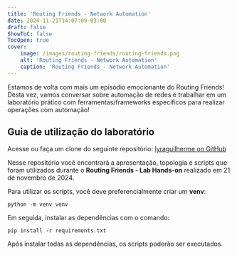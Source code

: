 ```yaml
---
title: 'Routing Friends - Network Automation'
date: 2024-11-21T14:07:09-03:00
draft: false
ShowToC: false
TocOpen: true
cover:
    image: /images/routing-friends/routing-friends.png
    alt: 'Routing Friends - Network Automation'
    caption: 'Routing Friends - Network Automation'
---
```


Estamos de volta com mais um episódio emocionante do Routing Friends! Desta vez, vamos conversar sobre automação de redes e trabalhar em um laboratório prático com ferramentas/frameworks específicos para realizar operações com automação!

## Guia de utilização do laboratório

Acesse ou faça um clone do seguinte repositório:
[lyraguilherme on GitHub](https://github.com/lyraguilherme/LabHandsOn-Nov2024/)

Nesse repositório você encontrará a apresentação, topologia e scripts que foram utilizados durante o **Routing Friends - Lab Hands-on** realizado em 21 de novembro de 2024.

Para utilizar os scripts, você deve preferencialmente criar um **venv**:
```shell
python -m venv venv
```

Em seguida, instalar as dependências com o comando:
```shell
pip install -r requirements.txt
```

Após instalar todas as dependências, os scripts poderão ser executados.
